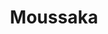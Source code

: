 ---
layout: recette-v2
categories: [recettes]
hidden: true
lang: fr
sitemap: true
title: Moussaka
type: sel
utensils:
  - couteau
  - plaque-cuisson
  - plat-gratin
recettes:
  Classique:
    yield: 4
    yieldType: personnes
    ingredients: 
      - nom: aubergines
        qte: 2
      - nom: boeuf haché
        qte: 400
        unite: gr
        variable: true
      - nom: ail
        qte: 4
        unite: gousses
      - nom: oignon
        qte: 1
      - nom: tomates en conserve
        qte: 400
        unite: gr
      - nom: fromage rapé
        qte: au goût
      - nom: farine
        qte: 75
        unite: gr
      - nom: beurre
        qte: 75
        unite: gr
      - nom: lait
        qte: 750
        unite: mL
      - nom: persil plat
        qte: au goût
      - nom: paprika
        qte: au goût
    preconditions:
      - Préchauffer le four à 180°C
      - Couper les aubergines en rondelles d'épaisseur égale
    etapes:
      - label: "Préparation 1/4 : Aubergines"
        details:
          - Saler les rondelles d'aubergine et les laisser dégorger 15 minutes
          - Les huiler 
          - Les faire cuire au four à 180°C pendant 20 minutes 
      - label: "Préparation 2/4 : Autres Ingrédients"
        details:
          - Faire revenir l'oignon avec le boeuf haché
          - Ajouter le paprika, les tomates et l'ail
          - Mijoter pendant 15 minutes
          - Ajouter le persil
      - label: "Préparation 3/4 : Béchamel"
        details:
          - label: Faire la béchamel
            link: /recettes/bechamel
      - label: "Préparation 4/4 : Assemblage"
        details:
          - Frotter le plat avec une gousse d'ail
          - Ajouter la viande
          - Ajouter un peu de béchamel
          - Ajouter les rondelles d'aubergines
          - Ajouter le reste de la béchamel
          - Parsemer de fromage rapé
      - label: Cuisson
        emoji: 🔥
        details:
          - Cuire 15 minutes à 210°C
          - Cuire 30 minutes à 150°C
          - Le dessus doit être bien gratiné
    notes:
      - La quantité d'aubergines dépend de la taille du plat
---